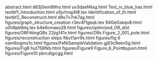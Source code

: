 abstract.html
d63j0em99ho.html
uv3daef4tsg.html
Text_in_blue_has.html
textbf1_Introduction.html
u5jvhnqj4t8.tex
Identification_of_th.html
textbf2_Reconstructi.html
d9o7v7nk7ag.html
figures/graph_structure_creation
r3ev4f1geqk.tex
940ie5skqo8.html
u0h8pktbtq.tex
b4e6omaau28.html
figures/optimized_OR_dist
figures/ORFittingGBs
22jig141v.html
figures/ORs
Figure_2_001_pole.html
figures/reconstruction steps
ftbct1arr9s.html
figures/fig 6
oam9sqjms1o.html
figures/FeNiSampleValidation
gj83c9een5g.html
figures/Fig8
hut758fkb.html
figures/Figure9
Figure_6_Pointbypoin.html
figures/Figure10
pbrcdigicgg.html